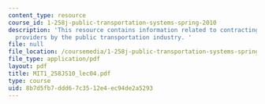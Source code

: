 ```yaml
---
content_type: resource
course_id: 1-258j-public-transportation-systems-spring-2010
description: 'This resource contains information related to contracting with private
  providers by the public transportation industry. '
file: null
file_location: /coursemedia/1-258j-public-transportation-systems-spring-2010/8b7d5fb7ddd67c3512e4ec94de2a5293_MIT1_258JS10_lec04.pdf
file_type: application/pdf
layout: pdf
title: MIT1_258JS10_lec04.pdf
type: course
uid: 8b7d5fb7-ddd6-7c35-12e4-ec94de2a5293
---
```


